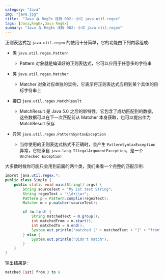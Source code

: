 ```yaml
---
category: "Java"
img: "java.jpg"
title:  "Java 与 RegEx 浅析 002: 小试 java.util.regex"
tags: [Java,RegEx,Java RegEx]
summary: "Java 与 RegEx 浅析 002: 小试 java.util.regex"
---
```

正则表达式包 `java.util.regex` 的使用十分简单，它的功能由下列内容组成:

* 类 `java.util.regex.Pattern`

	* Pattern 对象就是编译好的正则表达式，它可以应用于任意多的字符串

* 类 `java.util.regex.Matcher`

	* Matcher 对象对应单独的实例，它表示将正则表达式应用到某个具体的目标字符串上

* 接口 `java.util.regex.MatchResult`

	* MatchResult 是 Java 5.0 之后的新特性，它包含了成功匹配到的数据，这些数据可以在下一次匹配前从 Matcher 本身获取，也可以提出作为 MatchResult 保存

* 异常 `java.util.regex.PatternSyntaxException`

	* 当你使用的正则表达式格式不正确时，会产生 `PatternSyntaxException` 异常，它继承自 `java.lang.IllegalArgumentException`，是一个 `Unchecked Exception`

大多数时候你可能只会用到前面的两个类，我们来看一个完整的匹配示例:

```java
improt java.util.regex.*;
public class Simple {
	public static void main(String[] args) {
		String sourceText = "My 1st test String";
		String regexText = "\\d+\\w+";
		Pattern p = Pattern.complie(regexText);
		Matcher m = p.matcher(sourceText);

		if (m.find) {
			String matchedText = m.group();
			int matchedFrom = m.start();
			int matchedTo = m.end();
			System.out.println("matched [" + matchedText + "]" + "from" + matchedFrom + "to" + marchedTo);
		} else {
			System.out.println("Didn't match");
		}
	}
}
```

输出结果是:

```java
matched [1st] from 3 to 6
```
